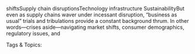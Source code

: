 shiftsSupply chain 
disruptionsTechnology 
infrastructure SustainabilityBut even as supply chains waver under incessant disruption, “business as usual” 
trials and tribulations provide a constant background thrum. In other words—crises 
aside—navigating market shifts, consumer demographics, regulatory issues, and 

   Tags & Topics:
   